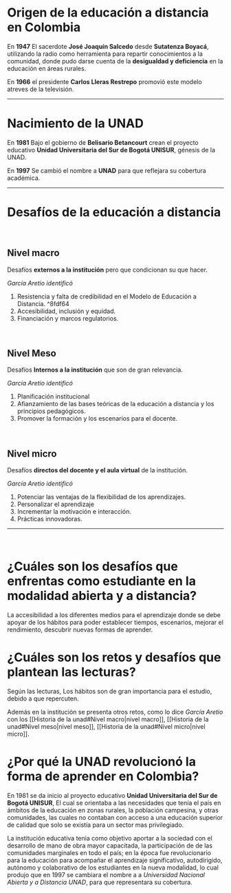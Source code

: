 # Origen de la educación a distancia en Colombia

En **1947** El sacerdote **José Joaquín Salcedo** desde **Sutatenza Boyacá**, utilizando la radio como herramienta para repartir conocimientos a la comunidad, donde pudo darse cuenta de la **desigualdad y deficiencia** en la educación en áreas rurales. 

En **1966** el presidente **Carlos Lleras Restrepo** promovió este modelo atreves de la televisión.

---

# Nacimiento de la **UNAD**

En **1981** Bajo el gobierno de **Belisario Betancourt** crean el proyecto educativo **Unidad Universitaria del Sur de Bogotá UNISUR**, génesis de la UNAD.

En **1997** Se cambió el nombre a **UNAD** para que reflejara su cobertura académica.

---

# Desafíos de la educación a distancia

<br/>

## Nivel macro

Desafíos **externos a la institución** pero que condicionan su que hacer.

*García Aretio identificó*

1. Resistencia y falta de credibilidad en el Modelo de Educación a Distancia. ^8fdf64
2.  Accesibilidad, inclusión y equidad.
3.  Financiación y marcos regulatorios.


<br/>

## Nivel Meso

Desafíos **Internos a la institución** que son de gran relevancia.

*García Aretio identificó*

1. Planificación institucional
2. Afianzamiento de las bases teóricas de la educación a distancia y los principios pedagógicos.
3. Promover la formación y los escenarios para el docente.

<br/>

## Nivel micro

Desafíos **directos del docente y el aula virtual** de la institución.

*García Aretio identificó*

1. Potenciar las ventajas de la flexibilidad de los aprendizajes.
2. Personalizar el aprendizaje
3. Incrementar la motivación e interacción.
4. Prácticas innovadoras.

---

<br/>

# ¿Cuáles son los desafíos que enfrentas como estudiante en la modalidad abierta y a distancia?
La accesibilidad a los diferentes medios para el aprendizaje donde se debe apoyar de los hábitos para poder establecer tiempos, escenarios, mejorar el rendimiento, descubrir nuevas formas de aprender.


# ¿Cuáles son los retos y desafíos que plantean las lecturas?
Según las lecturas, Los hábitos son de gran importancia para el estudio, debido a que repercuten.

Además en la institución se presenta otros retos, como lo dice *García Aretio* con los [[Historia de la unad#Nivel macro|nivel macro]], [[Historia de la unad#Nivel meso|nivel meso]], [[Historia de la unad#Nivel micro|nivel micro]].

# ¿Por qué la UNAD revolucionó la forma de aprender en Colombia?

En 1981 se da inicio al proyecto educativo **Unidad Universitaria del Sur de Bogotá UNISUR**, El cual se orientaba a las necesidades que tenía el país en ámbitos de la educación en zonas rurales, la población campesina, y otras comunidades, las cuales no contaban con acceso a una educación superior de calidad que solo se existía para un sector mas privilegiado.

La institución educativa tenia como objetivo aportar a la sociedad con el desarrollo de mano de obra mayor capacitada, la participación de de las comunidades marginales en todo el país; en la época fue revolucionario para la educación para acompañar el aprendizaje significativo, autodirigido, autónomo y colaborativo de los estudiantes en la nueva modalidad, lo cual produjo que en 1997 se cambiara el nombre a a *Universidad Nacional Abierta y a Distancia UNAD*, para que representara su cobertura.


